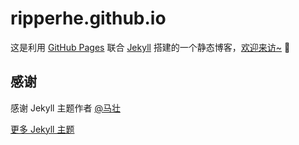 # ripperhe.github.io

这是利用 [GitHub Pages](https://pages.github.com/) 联合 [Jekyll](http://jekyll.com.cn/) 搭建的一个静态博客，[欢迎来访~](http://ripperhe.com) 🎉

## 感谢

感谢 Jekyll 主题作者 [@马壮](https://github.com/mzlogin)

[更多 Jekyll 主题](http://jekyllthemes.org/)
